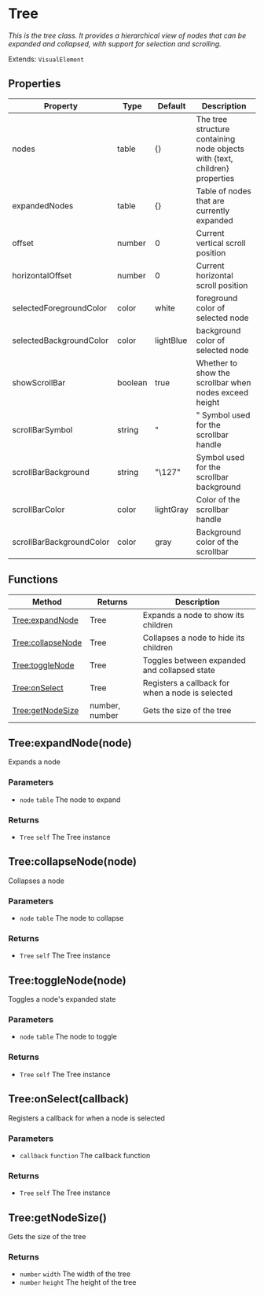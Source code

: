 # Tree
_This is the tree class. It provides a hierarchical view of nodes that can be expanded and collapsed,_
_with support for selection and scrolling._

Extends: `VisualElement`

## Properties

|Property|Type|Default|Description|
|---|---|---|---|
|nodes|table|{}|The tree structure containing node objects with {text, children} properties|
|expandedNodes|table|{}|Table of nodes that are currently expanded|
|offset|number|0|Current vertical scroll position|
|horizontalOffset|number|0|Current horizontal scroll position|
|selectedForegroundColor|color|white|foreground color of selected node|
|selectedBackgroundColor|color|lightBlue|background color of selected node|
|showScrollBar|boolean|true|Whether to show the scrollbar when nodes exceed height|
|scrollBarSymbol|string|"|" Symbol used for the scrollbar handle|
|scrollBarBackground|string|"\127"|Symbol used for the scrollbar background|
|scrollBarColor|color|lightGray|Color of the scrollbar handle|
|scrollBarBackgroundColor|color|gray|Background color of the scrollbar|

## Functions

|Method|Returns|Description|
|---|---|---|
|[Tree:expandNode](#tree-expandnode-node)|Tree|Expands a node to show its children|
|[Tree:collapseNode](#tree-collapsenode-node)|Tree|Collapses a node to hide its children|
|[Tree:toggleNode](#tree-togglenode-node)|Tree|Toggles between expanded and collapsed state|
|[Tree:onSelect](#tree-onselect-callback)|Tree|Registers a callback for when a node is selected|
|[Tree:getNodeSize](#tree-getnodesize)|number, number|Gets the size of the tree|

## Tree:expandNode(node)

Expands a node

### Parameters
* `node` `table` The node to expand

### Returns
* `Tree` `self` The Tree instance

## Tree:collapseNode(node)

Collapses a node

### Parameters
* `node` `table` The node to collapse

### Returns
* `Tree` `self` The Tree instance

## Tree:toggleNode(node)

Toggles a node's expanded state

### Parameters
* `node` `table` The node to toggle

### Returns
* `Tree` `self` The Tree instance

## Tree:onSelect(callback)

Registers a callback for when a node is selected

### Parameters
* `callback` `function` The callback function

### Returns
* `Tree` `self` The Tree instance

## Tree:getNodeSize()

Gets the size of the tree

### Returns
* `number` `width` The width of the tree
* `number` `height` The height of the tree
